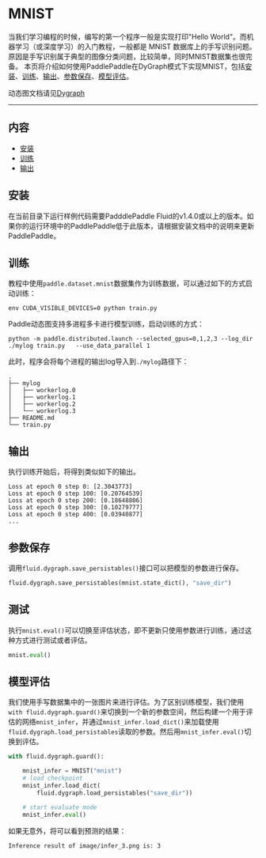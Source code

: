 # MNIST
当我们学习编程的时候，编写的第一个程序一般是实现打印"Hello World"。而机器学习（或深度学习）的入门教程，一般都是 MNIST 数据库上的手写识别问题。原因是手写识别属于典型的图像分类问题，比较简单，同时MNIST数据集也很完备。
本页将介绍如何使用PaddlePaddle在DyGraph模式下实现MNIST，包括[安装](#installation)、[训练](#training-a-model)、[输出](#log)、[参数保存](#save)、[模型评估](#evaluation)。

动态图文档请见[Dygraph](https://www.paddlepaddle.org.cn/documentation/docs/zh/develop/user_guides/howto/dygraph/DyGraph.html)

---
## 内容
- [安装](#installation)
- [训练](#training-a-model)
- [输出](#log)

## 安装

在当前目录下运行样例代码需要PadddlePaddle Fluid的v1.4.0或以上的版本。如果你的运行环境中的PaddlePaddle低于此版本，请根据安装文档中的说明来更新PaddlePaddle。

## 训练
教程中使用`paddle.dataset.mnist`数据集作为训练数据，可以通过如下的方式启动训练：
```
env CUDA_VISIBLE_DEVICES=0 python train.py
```
Paddle动态图支持多进程多卡进行模型训练，启动训练的方式：
```
python -m paddle.distributed.launch --selected_gpus=0,1,2,3 --log_dir ./mylog train.py   --use_data_parallel 1
```
此时，程序会将每个进程的输出log导入到`./mylog`路径下：
```
.
├── mylog
│   ├── workerlog.0
│   ├── workerlog.1
│   ├── workerlog.2
│   └── workerlog.3
├── README.md
└── train.py
```

## 输出
执行训练开始后，将得到类似如下的输出。
```
Loss at epoch 0 step 0: [2.3043773]
Loss at epoch 0 step 100: [0.20764539]
Loss at epoch 0 step 200: [0.18648806]
Loss at epoch 0 step 300: [0.10279777]
Loss at epoch 0 step 400: [0.03940877]
...
```

## 参数保存
调用`fluid.dygraph.save_persistables()`接口可以把模型的参数进行保存。
```python
fluid.dygraph.save_persistables(mnist.state_dict(), "save_dir")
```

## 测试
执行`mnist.eval()`可以切换至评估状态，即不更新只使用参数进行训练，通过这种方式进行测试或者评估。
```python
mnist.eval()
```

## 模型评估
我们使用手写数据集中的一张图片来进行评估。为了区别训练模型，我们使用`with fluid.dygraph.guard()`来切换到一个新的参数空间，然后构建一个用于评估的网络`mnist_infer`，并通过`mnist_infer.load_dict()`来加载使用`fluid.dygraph.load_persistables`读取的参数。然后用`mnist_infer.eval()`切换到评估。
```python
with fluid.dygraph.guard():

    mnist_infer = MNIST("mnist")
    # load checkpoint
    mnist_infer.load_dict(
        fluid.dygraph.load_persistables("save_dir"))

    # start evaluate mode
    mnist_infer.eval()
```
如果无意外，将可以看到预测的结果：
```text
Inference result of image/infer_3.png is: 3
```
